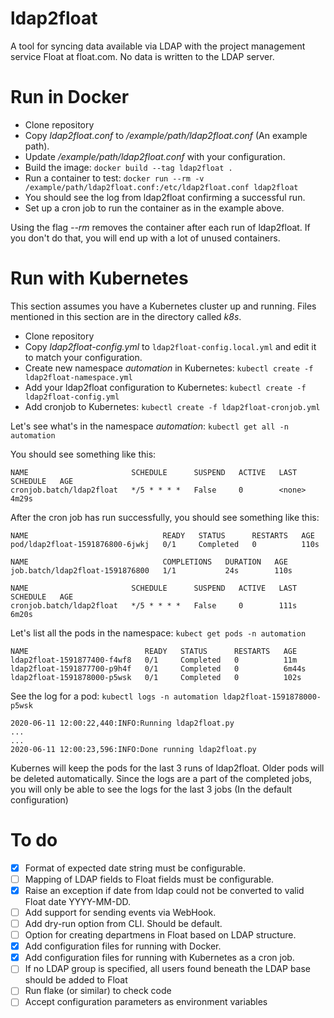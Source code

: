 # ldap2float
A tool for syncing data available via LDAP with the project management service Float at float.com.
No data is written to the LDAP server.

# Run in Docker

* Clone repository
* Copy *ldap2float.conf* to */example/path/ldap2float.conf* (An example path).
* Update */example/path/ldap2float.conf* with your configuration.
* Build the image: `docker build --tag ldap2float .`
* Run a container to test: `docker run --rm -v /example/path/ldap2float.conf:/etc/ldap2float.conf ldap2float`
* You should see the log from ldap2float confirming a successful run.
* Set up a cron job to run the container as in the example above.

Using the flag *--rm* removes the container after each run of ldap2float.
If you don't do that, you will end up with a lot of unused containers.

# Run with Kubernetes
This section assumes you have a Kubernetes cluster up and running.
Files mentioned in this section are in the directory called *k8s*.

* Clone repository
* Copy *ldap2float-config.yml* to `ldap2float-config.local.yml` and edit it to match your configuration.
* Create new namespace *automation* in Kubernetes: `kubectl create -f ldap2float-namespace.yml`
* Add your ldap2float configuration to Kubernetes: `kubectl create -f ldap2float-config.yml`
* Add cronjob to Kubernetes: `kubectl create -f ldap2float-cronjob.yml`

Let's see what's in the namespace *automation*: `kubectl get all -n automation`

You should see something like this:
```
NAME                       SCHEDULE      SUSPEND   ACTIVE   LAST SCHEDULE   AGE
cronjob.batch/ldap2float   */5 * * * *   False     0        <none>          4m29s
```

After the cron job has run successfully, you should see something like this:
```
NAME                              READY   STATUS      RESTARTS   AGE
pod/ldap2float-1591876800-6jwkj   0/1     Completed   0          110s

NAME                              COMPLETIONS   DURATION   AGE
job.batch/ldap2float-1591876800   1/1           24s        110s

NAME                       SCHEDULE      SUSPEND   ACTIVE   LAST SCHEDULE   AGE
cronjob.batch/ldap2float   */5 * * * *   False     0        111s            6m20s
``` 


Let's list all the pods in the namespace: `kubect get pods -n automation`
```
NAME                          READY   STATUS      RESTARTS   AGE
ldap2float-1591877400-f4wf8   0/1     Completed   0          11m
ldap2float-1591877700-p9h4f   0/1     Completed   0          6m44s
ldap2float-1591878000-p5wsk   0/1     Completed   0          102s
```

See the log for a pod: `kubectl logs -n automation ldap2float-1591878000-p5wsk`
```
2020-06-11 12:00:22,440:INFO:Running ldap2float.py
...
...
2020-06-11 12:00:23,596:INFO:Done running ldap2float.py
```

Kubernes will keep the pods for the last 3 runs of ldap2float. Older pods will be deleted automatically.
Since the logs are a part of the completed jobs, you will only be able to see the logs for the last
3 jobs (In the default configuration) 

# To do
- [X] Format of expected date string must be configurable.
- [ ] Mapping of LDAP fields to Float fields must be configurable.
- [X] Raise an exception if date from ldap could not be converted to valid Float date YYYY-MM-DD. 
- [ ] Add support for sending events via WebHook.
- [ ] Add dry-run option from CLI. Should be default.
- [ ] Option for creating departmens in Float based on LDAP structure.
- [X] Add configuration files for running with Docker.
- [X] Add configuration files for running with Kubernetes as a cron job.
- [ ] If no LDAP group is specified, all users found beneath the LDAP base should be added to Float
- [ ] Run flake (or similar) to check code
- [ ] Accept configuration parameters as environment variables

